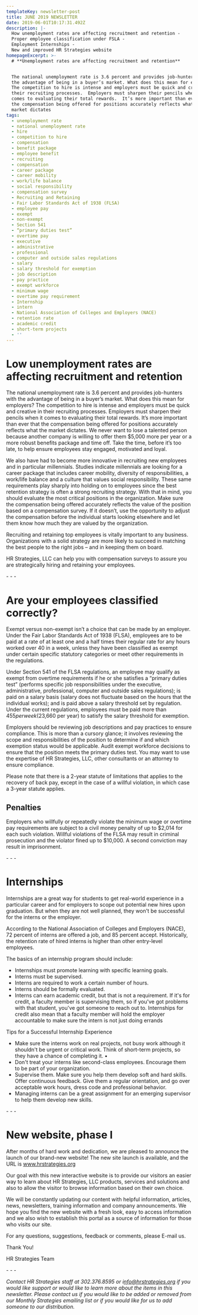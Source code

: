 ```yaml
---
templateKey: newsletter-post
title: JUNE 2019 NEWSLETTER
date: 2019-06-01T10:17:31.492Z
description: |-
  How unemployment rates are affecting recruitment and retention -
  Proper employee classification under FSLA -
  Employment Internships -
  New and improved HR Strategies website
homepageExcerpt: >-
  # **Unemployment rates are affecting recruitment and retention**


  The national unemployment rate is 3.6 percent and provides job-hunters with
  the advantage of being in a buyer’s market. What does this mean for employers?
  The competition to hire is intense and employers must be quick and creative in
  their recruiting processes.  Employers must sharpen their pencils when it
  comes to evaluating their total rewards.  It’s more important than ever that
  the compensation being offered for positions accurately reflects what the
  market dictates
tags:
  - unemployment rate
  - national unemployment rate
  - hire
  - competition to hire
  - compensation
  - benefit package
  - employee benefit
  - recruiting
  - compensation
  - career package
  - career mobility
  - work/life balance
  - social responsibility
  - compensation survey
  - Recruiting and Retaining
  - Fair Labor Standards Act of 1938 (FLSA)
  - employee pay
  - exempt
  - non-exempt
  - Section 541
  - “primary duties test”
  - overtime pay
  - executive
  - administrative
  - professional
  - computer and outside sales regulations
  - salary
  - salary threshold for exemption
  - job description
  - pay practice
  - exempt workforce
  - minimum wage
  - overtime pay requirement
  - Internship
  - intern
  - National Association of Colleges and Employers (NACE)
  - retention rate
  - academic credit
  - short-term projects
  - ''
---
```

# Low unemployment rates are affecting recruitment and retention

The national unemployment rate is 3.6 percent and provides job-hunters with the advantage of being in a buyer’s market. What does this mean for employers?  The competition to hire is intense and employers must be quick and creative in their recruiting processes.  Employers must sharpen their pencils when it comes to evaluating their total rewards.  It’s more important than ever that the compensation being offered for positions accurately reflects what the market dictates.  We never want to lose a talented person because another company is willing to offer them $5,000 more per year or a more robust benefits package and time off.  Take the time, before it’s too late, to help ensure employees stay engaged, motivated and loyal.

We also have had to become more innovative in recruiting new employees and in particular millennials. Studies indicate millennials are looking for a career package that includes career mobility, diversity of responsibilities, a work/life balance and a culture that values social responsibility. These same requirements play sharply into holding on to employees since the best retention strategy is often a strong recruiting strategy. With that in mind, you should evaluate the most critical positions in the organization.  Make sure the compensation being offered accurately reflects the value of the position based on a compensation survey.  If it doesn’t, use the opportunity to adjust the compensation before the individual starts looking elsewhere and let them know how much they are valued by the organization.

Recruiting and retaining top employees is vitally important to any business. Organizations with a solid strategy are more likely to succeed in matching the best people to the right jobs – and in keeping them on board.  

HR Strategies, LLC can help you with compensation surveys to assure you are strategically hiring and retaining your employees.

\- - -

# Are your employees classified correctly?

Exempt versus non-exempt isn’t a choice that can be made by an employer.  Under the Fair Labor Standards Act of 1938 (FLSA), employees are to be paid at a rate of at least one and a half times their regular rate for any hours worked over 40 in a week, unless they have been classified as exempt under certain specific statutory categories or meet other requirements in the regulations. 

Under Section 541 of the FLSA regulations, an employee may qualify as exempt from overtime requirements if he or she satisfies a “primary duties test” (performs specific job responsibilities under the executive, administrative, professional, computer and outside sales regulations); is paid on a salary basis (salary does not fluctuate based on the hours that the individual works); and is paid above a salary threshold set by regulation. Under the current regulations, employees must be paid more than $455 per week ($23,660 per year) to satisfy the salary threshold for exemption.

Employers should be reviewing job descriptions and pay practices to ensure compliance.  This is more than a cursory glance; it involves reviewing the scope and responsibilities of the position to determine if and which exemption status would be applicable.  Audit exempt workforce decisions to ensure that the position meets the primary duties test. You may want to use the expertise of HR Strategies, LLC, other consultants or an attorney to ensure compliance.  

Please note that there is a 2-year statute of limitations that applies to the recovery of back pay, except in the case of a willful violation, in which case a 3-year statute applies. 

## Penalties 

Employers who willfully or repeatedly violate the minimum wage or overtime pay requirements are subject to a civil money penalty of up to $2,014 for each such violation. Willful violations of the FLSA may result in criminal prosecution and the violator fined up to $10,000. A second conviction may result in imprisonment.

\- - -

# Internships

Internships are a great way for students to get real-world experience in a particular career and for employers to scope out potential new hires upon graduation. But when they are not well planned, they won't be successful for the interns or the employer.

According to the National Association of Colleges and Employers (NACE), 72 percent of interns are offered a job, and 85 percent accept. Historically, the retention rate of hired interns is higher than other entry-level employees. 

The basics of an internship program should include:

* Internships must promote learning with specific learning goals.
* Interns must be supervised.
* Interns are required to work a certain number of hours.
* Interns should be formally evaluated.
* Interns can earn academic credit, but that is not a requirement. If it's for credit, a faculty member is supervising them, so if you've got problems with that student, you've got someone to reach out to.  Internships for credit also mean that a faculty member will hold the employer accountable to make sure the intern is not just doing errands

Tips for a Successful Internship Experience

* Make sure the interns work on real projects, not busy work although it shouldn't be urgent or critical work. Think of short-term projects, so they have a chance of completing it.•	
* Don't treat your interns like second-class employees. Encourage them to be part of your organization.
* Supervise them. Make sure you help them develop soft and hard skills. Offer continuous feedback. Give them a regular orientation, and go over acceptable work hours, dress code and professional behavior.
* Managing interns can be a great assignment for an emerging supervisor to help them develop new skills.

\- - -

# New website, phase I

After months of hard work and dedication, we are pleased to announce the launch of our brand-new website! The new site launch is available, and the URL is www.hrstrategies.org 

Our goal with this new interactive website is to provide our visitors an easier way to learn about HR Strategies, LLC products, services and solutions and also to allow the visitor to browse information based on their own choice.

We will be constantly updating our content with helpful information, articles, news, newsletters, training information and company announcements.We hope you find the new website with a fresh look, easy to access information and we also wish to establish this portal as a source of information for those who visits our site.

For any questions, suggestions, feedback or comments, please E-mail us.

Thank You!

HR Strategies Team

\- - -

_Contact HR Strategies staff at 302.376.8595 or i_[_nfo@hrstrategies.org_](www.info@hrstrategies.org) _if you would like support or would like to learn more about the items in this newsletter. Please contact us if you would like to be added or removed from our Monthly Strategies emailing list or if you would like for us to add someone to our distribution._
